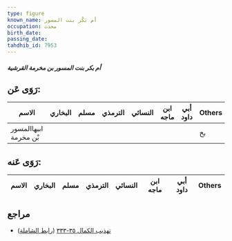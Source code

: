 ```yaml
---
type: figure
known_name: أم بَكْر بنت المسور
occupation: محدث
birth_date:
passing_date:
tahdhib_id: 7953
---
```

##### أم بكر بنت المسور بن مخرمة القرشية

## رَوَى عَن:
| الاسم                 | البخاري | مسلم | الترمذي | النسائي | ابن ماجه | أبي داود | Others |
| --------------------- | ------- | ---- | ------- | ------- | -------- | -------- | ------ |
| ابيهاالمسور بْن مخرمة |         |      |         |         |          |          | بخ     |
## رَوَى عَنه:
| الاسم | البخاري | مسلم | الترمذي | النسائي | ابن ماجه | أبي داود | Others |
| ----- | ------- | ---- | ------- | ------- | -------- | -------- | ------ |
## مراجع
- [تهذيب الكمال ٣٥-٣٣٣](obsidian://open?vault=Tahdhib-al-Kamal&file=Figures/٧٩٥٣-أم%20بكر%20بنت%20المسور%20بن%20مخرمة%20القرشية) ([رابط الشاملة](https://shamela.ws/book/3722/18932))